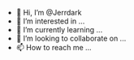 - 👋 Hi, I’m @Jerrdark
- 👀 I’m interested in ...
- 🌱 I’m currently learning ...
- 💞️ I’m looking to collaborate on ...
- 📫 How to reach me ...

<!---
Jerrdark/Jerrdark is a ✨ special ✨ repository because its `README.md` (this file) appears on your GitHub profile.
You can click the Preview link to take a look at your changes.
--->
